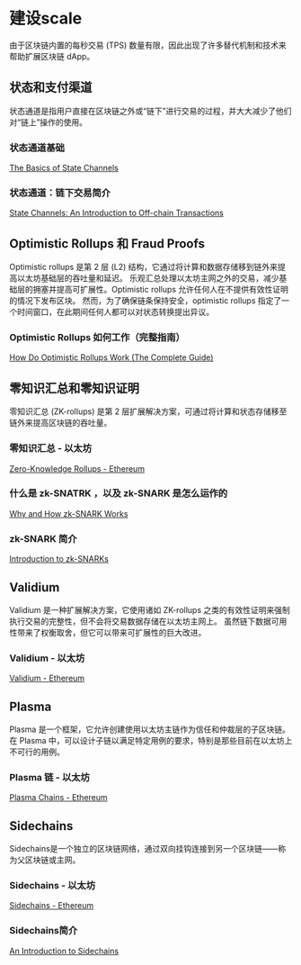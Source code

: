 # 建设scale
由于区块链内置的每秒交易 (TPS) 数量有限，因此出现了许多替代机制和技术来帮助扩展区块链 dApp。

## 状态和支付渠道
状态通道是指用户直接在区块链之外或“链下”进行交易的过程，并大大减少了他们对“链上”操作的使用。
                
### 状态通道基础
[The Basics of State Channels](https://education.district0x.io/general-topics/understanding-ethereum/basics-state-channels/)

### 状态通道：链下交易简介
[State Channels: An Introduction to Off-chain Transactions](https://www.talentica.com/blogs/state-channels-an-introduction-to-off-chain-transactions/)

## Optimistic Rollups 和 Fraud Proofs
Optimistic rollups 是第 2 层 (L2) 结构，它通过将计算和数据存储移到链外来提高以太坊基础层的吞吐量和延迟。 乐观汇总处理以太坊主网之外的交易，减少基础层的拥塞并提高可扩展性。Optimistic rollups 允许任何人在不提供有效性证明的情况下发布区块。 然而，为了确保链条保持安全，optimistic rollups 指定了一个时间窗口，在此期间任何人都可以对状态转换提出异议。

### Optimistic Rollups 如何工作（完整指南）
[How Do Optimistic Rollups Work (The Complete Guide)](https://www.alchemy.com/overviews/optimistic-rollups)

## 零知识汇总和零知识证明
零知识汇总 (ZK-rollups) 是第 2 层扩展解决方案，可通过将计算和状态存储移至链外来提高区块链的吞吐量。
                
### 零知识汇总 - 以太坊
[Zero-Knowledge Rollups - Ethereum](https://ethereum.org/en/developers/docs/scaling/zk-rollups)

### 什么是 zk-SNATRK ，以及 zk-SNARK 是怎么运作的
[Why and How zk-SNARK Works](https://medium.com/@imolfar/why-and-how-zk-snark-works-1-introduction-the-medium-of-a-proof-d946e931160)

### zk-SNARK 简介
[Introduction to zk-SNARKs](https://vitalik.ca/general/2021/01/26/snarks.html)
        
## Validium
Validium 是一种扩展解决方案，它使用诸如 ZK-rollups 之类的有效性证明来强制执行交易的完整性，但不会将交易数据存储在以太坊主网上。 虽然链下数据可用性带来了权衡取舍，但它可以带来可扩展性的巨大改进。
                
### Validium - 以太坊
[Validium - Ethereum](https://ethereum.org/en/developers/docs/scaling/validium/)

## Plasma 
Plasma 是一个框架，它允许创建使用以太坊主链作为信任和仲裁层的子区块链。 在 Plasma 中，可以设计子链以满足特定用例的要求，特别是那些目前在以太坊上不可行的用例。
                
### Plasma 链 - 以太坊
[Plasma Chains - Ethereum](https://ethereum.org/en/developers/docs/scaling/plasma/)
        
## Sidechains
Sidechains是一个独立的区块链网络，通过双向挂钩连接到另一个区块链——称为父区块链或主网。
                
### Sidechains - 以太坊
[Sidechains - Ethereum](https://ethereum.org/en/developers/docs/scaling/sidechains/)

### Sidechains简介
[An Introduction to Sidechains](https://ethereum.org/en/developers/docs/scaling/sidechains/)